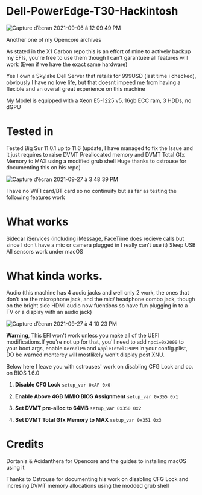 # Dell-PowerEdge-T30-Hackintosh
![Capture d’écran 2021-09-06 à 12 09 49 PM](https://user-images.githubusercontent.com/76212533/132251588-ee22b022-3e5a-4df9-98f5-b292feb06e38.png)

Another one of my Opencore archives

As stated in the X1 Carbon repo this is an effort of mine to actively backup my EFIs, you're free to use them though I can't garantuee all features will work (Even if we have the exact same hardware)

Yes I own a Skylake Dell Server that retails for 999USD (last time i checked), obviously I have no love life, but that doesnt impeed me from having a flexible and an overall great experience on this machine 

My Model is equipped with a Xeon E5-1225 v5, 16gb ECC ram, 3 HDDs, no dGPU

# Tested in
Tested Big Sur 11.0.1 up to 11.6 (update, I have managed to fix the Issue and it just requires to raise DVMT Preallocated memory and DVMT Total Gfx Memory to MAX  using a modified grub shell Huge thanks to cstrouse for documenting this on his repo)

![Capture d’écran 2021-09-27 à 3 48 39 PM](https://user-images.githubusercontent.com/76212533/134996825-70455c19-71ca-4919-9be1-c8b2745bdb4f.png)


I have no WiFI card/BT card so no continuity but as far as testing the following features work 

# What works
Sidecar
iServices (including iMessage, FaceTime does recieve calls but since I don’t have a mic or camera plugged in I really can’t use it)
Sleep
USB
All sensors work under macOS

# What kinda works.
Audio (this machine has 4 audio jacks and well only 2 work, the ones that don’t are the microphone jack, and the mic/ headphone combo jack, though on the bright side HDMI audio now fucntions so have fun plugging in to a TV or a display with an audio jack) 

![Capture d’écran 2021-09-27 à 4 10 23 PM](https://user-images.githubusercontent.com/76212533/134997317-44d08425-6935-4258-96e7-7c83aabda902.png)

**Warning**, This EFI won't work unless you make all of the UEFI modifications.If you're not up for that, you'll need to add ```npci=0x2000``` to your boot args, enable ```KernelPm``` and ```AppleIntelCPUPM``` in your config.plist, DO be warned monterey will mostlikely won't display post XNU.

Below here I leave you with cstrouses' work on disabling CFG Lock and co. on BIOS 1.6.0

1. **Disable CFG Lock**
```setup_var 0xAF 0x0```

2. **Enable Above 4GB MMIO BIOS Assignment**
```setup_var 0x355 0x1```

3. **Set DVMT pre-alloc to 64MB** 
```setup_var 0x350 0x2```

4. **Set DVMT Total Gfx Memory to MAX**
```setup_var 0x351 0x3```


# Credits 

Dortania & Acidanthera for Opencore and the guides to installing macOS using it

Thanks to Cstrouse for documenting his work on disabling CFG Lock and incresing DVMT memory allocations using the modded grub shell 



